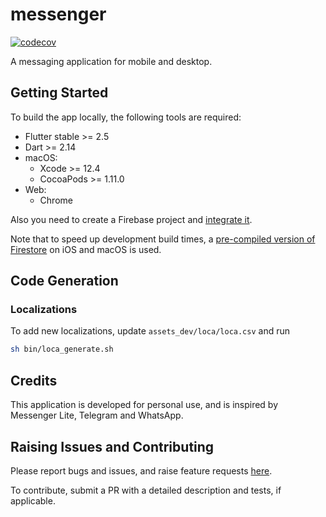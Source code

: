 # messenger

[![codecov](https://codecov.io/gh/defuncart/messenger/branch/main/graph/badge.svg?token=A4NK1ZBPON)](https://codecov.io/gh/defuncart/messenger)

A messaging application for mobile and desktop.

## Getting Started

To build the app locally, the following tools are required:

- Flutter stable >= 2.5
- Dart >= 2.14
- macOS:
    - Xcode >= 12.4
    - CocoaPods >= 1.11.0
- Web:
    - Chrome

Also you need to create a Firebase project and [integrate it](https://firebase.google.com/docs/flutter/setup).

Note that to speed up development build times, a [pre-compiled version of Firestore](https://github.com/invertase/firestore-ios-sdk-frameworks#supported-firebase-ios-sdk-versions) on iOS and macOS is used.

## Code Generation

### Localizations

To add new localizations, update `assets_dev/loca/loca.csv` and run

```sh
sh bin/loca_generate.sh
```

## Credits

This application is developed for personal use, and is inspired by Messenger Lite, Telegram and WhatsApp.

## Raising Issues and Contributing

Please report bugs and issues, and raise feature requests [here](https://github.com/defuncart/messenger/issues).

To contribute, submit a PR with a detailed description and tests, if applicable.
